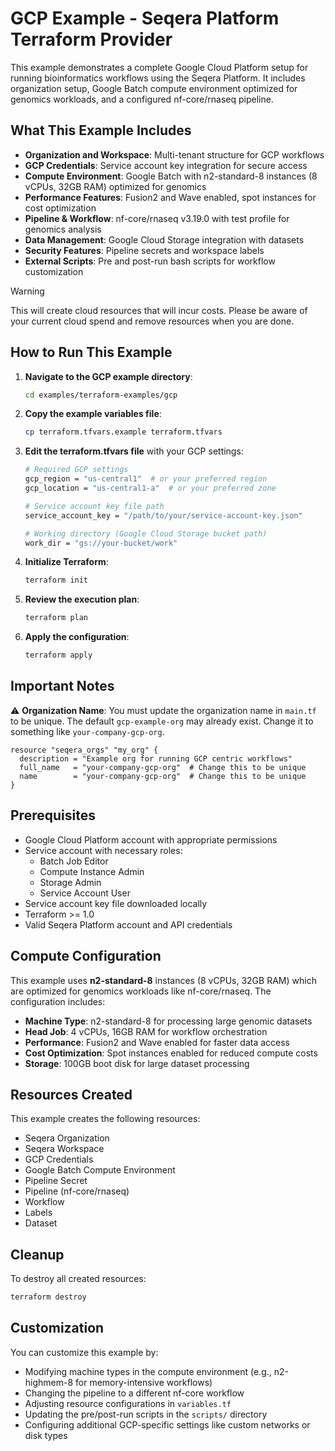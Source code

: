 # GCP Example - Seqera Platform Terraform Provider

This example demonstrates a complete Google Cloud Platform setup for running bioinformatics workflows using the Seqera Platform. It includes organization setup, Google Batch compute environment optimized for genomics workloads, and a configured nf-core/rnaseq pipeline.

## What This Example Includes

- **Organization and Workspace**: Multi-tenant structure for GCP workflows
- **GCP Credentials**: Service account key integration for secure access
- **Compute Environment**: Google Batch with n2-standard-8 instances (8 vCPUs, 32GB RAM) optimized for genomics
- **Performance Features**: Fusion2 and Wave enabled, spot instances for cost optimization
- **Pipeline & Workflow**: nf-core/rnaseq v3.19.0 with test profile for genomics analysis
- **Data Management**: Google Cloud Storage integration with datasets
- **Security Features**: Pipeline secrets and workspace labels
- **External Scripts**: Pre and post-run bash scripts for workflow customization

> [!WARNING]
> This will create cloud resources that will incur costs. Please be aware of your current cloud spend and remove resources when you are done.

## How to Run This Example

1. **Navigate to the GCP example directory**:

   ```bash
   cd examples/terraform-examples/gcp
   ```

2. **Copy the example variables file**:

   ```bash
   cp terraform.tfvars.example terraform.tfvars
   ```

3. **Edit the terraform.tfvars file** with your GCP settings:

   ```bash
   # Required GCP settings
   gcp_region = "us-central1"  # or your preferred region
   gcp_location = "us-central1-a"  # or your preferred zone
   
   # Service account key file path
   service_account_key = "/path/to/your/service-account-key.json"
   
   # Working directory (Google Cloud Storage bucket path)
   work_dir = "gs://your-bucket/work"
   ```

4. **Initialize Terraform**:

   ```bash
   terraform init
   ```

5. **Review the execution plan**:

   ```bash
   terraform plan
   ```

6. **Apply the configuration**:

   ```bash
   terraform apply
   ```

## Important Notes

⚠️ **Organization Name**: You must update the organization name in `main.tf` to be unique. The default `gcp-example-org` may already exist. Change it to something like `your-company-gcp-org`.

```hcl
resource "seqera_orgs" "my_org" {
  description = "Example org for running GCP centric workflows"
  full_name   = "your-company-gcp-org"  # Change this to be unique
  name        = "your-company-gcp-org"  # Change this to be unique
}
```

## Prerequisites

- Google Cloud Platform account with appropriate permissions
- Service account with necessary roles:
  - Batch Job Editor
  - Compute Instance Admin
  - Storage Admin
  - Service Account User
- Service account key file downloaded locally
- Terraform >= 1.0
- Valid Seqera Platform account and API credentials

## Compute Configuration

This example uses **n2-standard-8** instances (8 vCPUs, 32GB RAM) which are optimized for genomics workloads like nf-core/rnaseq. The configuration includes:

- **Machine Type**: n2-standard-8 for processing large genomic datasets
- **Head Job**: 4 vCPUs, 16GB RAM for workflow orchestration
- **Performance**: Fusion2 and Wave enabled for faster data access
- **Cost Optimization**: Spot instances enabled for reduced compute costs
- **Storage**: 100GB boot disk for large dataset processing

## Resources Created

This example creates the following resources:

- Seqera Organization
- Seqera Workspace
- GCP Credentials
- Google Batch Compute Environment
- Pipeline Secret
- Pipeline (nf-core/rnaseq)
- Workflow
- Labels
- Dataset

## Cleanup

To destroy all created resources:

```bash
terraform destroy
```

## Customization

You can customize this example by:

- Modifying machine types in the compute environment (e.g., n2-highmem-8 for memory-intensive workflows)
- Changing the pipeline to a different nf-core workflow
- Adjusting resource configurations in `variables.tf`
- Updating the pre/post-run scripts in the `scripts/` directory
- Configuring additional GCP-specific settings like custom networks or disk types
